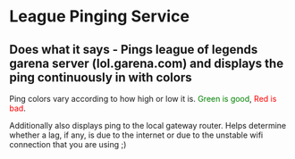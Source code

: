 # League Pinging Service

## Does what it says - Pings league of legends garena server (lol.garena.com) and displays the ping continuously in with colors

Ping colors vary according to how high or low it is. <span style="color:green">Green is good</span>,<span style="color:red"> Red is bad</span>.

Additionally also displays ping to the local gateway router. Helps determine whether a lag, if any, is due to the internet or due to the unstable wifi connection that you are using ;)

[](./assets/screenshot.png)
